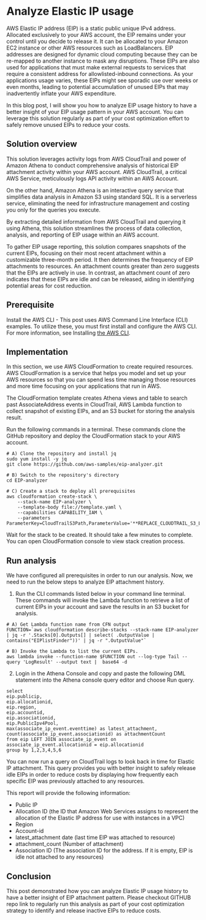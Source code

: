 # Analyze Elastic IP usage

AWS Elastic IP address (EIP) is a static public unique IPv4 address. Allocated exclusively to your AWS account, the EIP remains under your control until you decide to release it. It can be allocated to your Amazon EC2 instance or other AWS resources such as LoadBalancers. EIP addresses are designed for dynamic cloud computing because they can be re-mapped to another instance to mask any disruptions. These EIPs are also used for applications that must make external requests to services that require a consistent address for allowlisted-inbound connections. As your applications usage varies, these EIPs might see sporadic use over weeks or even months, leading to potential accumulation of unused EIPs that may inadvertently inflate your AWS expenditure.

In this blog post, I will show you how to analyze EIP usage history to have a better insight of your EIP usage pattern in your AWS account. You can leverage this solution regularly as part of your cost optimization effort to safely remove unused EIPs to reduce your costs. 
 
## Solution overview

This solution leverages activity logs from AWS CloudTrail and power of Amazon Athena to conduct comprehensive analysis of historical EIP attachment activity within your AWS account. AWS CloudTrail, a critical AWS Service, meticulously logs API activity within an AWS Account.

On the other hand, Amazon Athena is an interactive query service that simplifies data analysis in Amazon S3 using standard SQL. It is a serverless service, eliminating the need for infrastructure management and costing you only for the queries you execute.

By extracting detailed information from AWS CloudTrail and querying it using Athena, this solution streamlines the process of data collection, analysis, and reporting of EIP usage within an AWS account.

To gather EIP usage reporting, this solution compares snapshots of the current EIPs, focusing on their most recent attachment within a customizable three-month period. It then determines the frequency of EIP attachments to resources. An attachment counts greater than zero suggests that the EIPs are actively in use. In contrast, an attachment count of zero indicates that these EIPs are idle and can be released, aiding in identifying potential areas for cost reduction.

## Prerequisite 

Install the AWS CLI - This post uses AWS Command Line Interface (CLI) examples. To utilize these, you must first install and configure the AWS CLI. For more information, see Installing [the AWS CLI](https://docs.aws.amazon.com/cli/latest/userguide/getting-started-install.html).

## Implementation

In this section, we use AWS CloudFormation to create required resources. AWS CloudFormation is a service that helps you model and set up your AWS resources so that you can spend less time managing those resources and more time focusing on your applications that run in AWS. 

The CloudFormation template creates Athena views and table to search past AssociateAddress events in CloudTrail, AWS Lambda function to collect snapshot of existing EIPs, and an S3 bucket for storing the analysis result. 

Run the following commands in a terminal. These commands clone the GitHub repository and deploy the CloudFormation stack to your AWS account.

```
# A) Clone the repository and install jq
sudo yum install -y jq
git clone https://github.com/aws-samples/eip-analyzer.git

# B) Switch to the repository's directory
cd EIP-analyzer

# C) Create a stack to deploy all prerequisites 
aws cloudformation create-stack \
    --stack-name EIP-analyzer \
    --template-body file://template.yaml \
    --capabilities CAPABILITY_IAM \
    --parameters ParameterKey=CloudTrailS3Path,ParameterValue='**REPLACE_CLOUDTRAIL_S3_LOCATION**'
```
Wait for the stack to be created. It should take a few minutes to complete. You can open CloudFormation console to view stack creation process.

## Run analysis

We have configured all prerequisites in order to run our analysis. Now, we need to run the below steps to analyze EIP attachment history.

1. Run the CLI commands listed below in your command line terminal. These commands will invoke the Lambda function to retrieve a list of current EIPs in your account and save the results in an S3 bucket for analysis.

```
# A) Get Lambda function name from CFN output
FUNCTION=`aws cloudformation describe-stacks --stack-name EIP-analyzer | jq -r '.Stacks[0].Outputs[] | select( .OutputValue | contains("EIPlistFinder"))' | jq -r ".OutputValue"`

# B) Invoke the Lambda to list the current EIPs. 
aws lambda invoke --function-name $FUNCTION out --log-type Tail --query 'LogResult' --output text |  base64 -d
```
2. Login in the Athena Console and copy and paste the following DML statement into the Athena console query editor and choose Run query.

```
select 
eip.publicip,
eip.allocationid,
eip.region,
eip.accountid,
eip.associationid, 
eip.PublicIpv4Pool,
max(associate_ip_event.eventtime) as latest_attachment,
count(associate_ip_event.associationid) as attachmentCount
from eip LEFT JOIN associate_ip_event on associate_ip_event.allocationid = eip.allocationid 
group by 1,2,3,4,5,6
```

You can now run a query on CloudTrail logs to look back in time for Elastic IP attachment. This query provides you with better insight to safely release idle EIPs in order to reduce costs by displaying how frequently each specific EIP was previously attached to any resources.

This report will provide the following information:

- Public IP
- Allocation ID (the ID that Amazon Web Services assigns to represent the allocation of the Elastic IP address for use with instances in a VPC)
- Region
- Account-id
- latest_attachment date (last time EIP was attached to resource)
- attachment_count (Number of attachment)
- Association ID (The association ID for the address. If it is empty, EIP is idle not attached to any resources)

## Conclusion

This post demonstrated how you can analyze Elastic IP usage history to have a better insight of EIP attachment pattern. Please checkout GITHUB repo link to regularly run this analysis as part of your cost optimization strategy to identify and release inactive EIPs to reduce costs.
